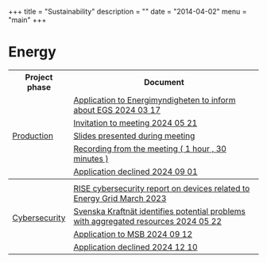 +++
title = "Sustainability"
description = ""
date = "2014-04-02"
menu = "main"
+++

<h1>Energy</h1>


<table>
  <tr>
    <th>Project phase</th>
    <th>Document</th>
  </tr>
  <tr>
    <td rowspan="5"><A HREF="https://www.euractiv.com/section/energy/news/eu-parliament-calls-for-european-strategy-on-geothermal-energy/">Production</a> </td>
    <td><A HREF="/documents/ansokan_2024_03_17.pdf">Application to Energimyndigheten to inform about EGS  2024 03 17 </a></td>
  </tr>
  <tr>
    <td><A HREF="/documents/flyer.pdf">Invitation to meeting 2024 05 21 </a></td>
  </tr>
  <tr>
    <td><A HREF="/documents/2024_05_21.pdf">Slides presented during meeting</a></td>
  </tr>
  <tr>
    <td><A HREF="https://www.youtube.com/watch?v=lx8DmbRZLSM">Recording from the meeting ( 1 hour , 30 minutes ) </a></td>
  </tr>
  <tr>
    <td><A HREF="/documents/Beslut.pdf">Application declined 2024 09 01 </a></td>
  </tr>
    <!-- Divider row -->
  <tr>
    <td colspan="2" style="border-top: 2px solid grey;"></td>
  </tr>
  <tr>
    <td rowspan="4"><A HREF="https://www.nato.int/cps/en/natohq/topics_132722.htm">Cybersecurity</a> </td>
    <td><A HREF="/documents/CfCs_Rapport_Cyberhot-mot-elsystemet.pdf">RISE cybersecurity report on devices related to Energy Grid March 2023</a></td>
  </tr>
  <tr>
    <td><A HREF="/documents/svk.pdf">Svenska Kraftnät identifies potential problems with aggregated resources 2024 05 22</a></td>
  </tr>
  <tr>
    <td><A HREF="/documents/msb_ansokan.pdf">Application to MSB 2024 09 12</a></td>
  </tr>
  <tr>
    <td><A HREF="/documents/avslag.pdf">Application declined 2024 12 10 </a></td>
  </tr>
</table>

